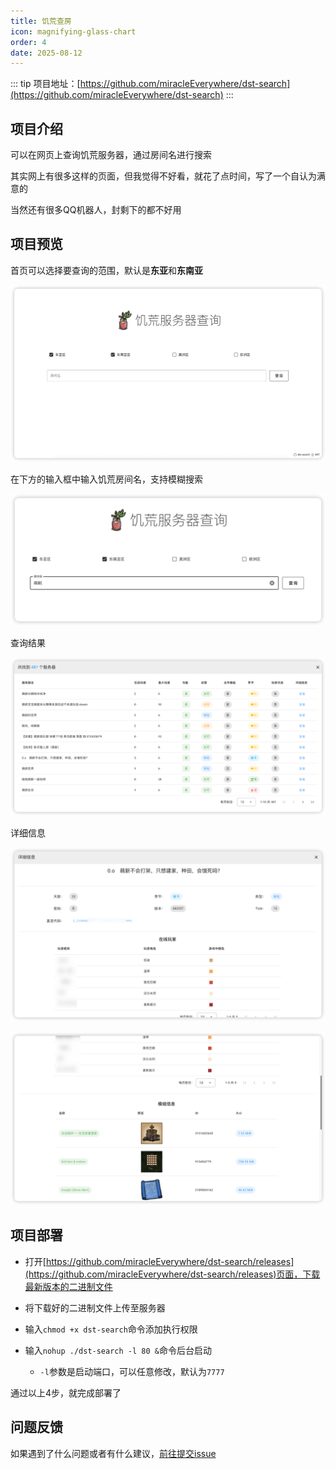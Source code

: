 ```yaml
---
title: 饥荒查房
icon: magnifying-glass-chart
order: 4
date: 2025-08-12
---
```


::: tip
项目地址：[https://github.com/miracleEverywhere/dst-search](https://github.com/miracleEverywhere/dst-search)
:::

## 项目介绍

可以在网页上查询饥荒服务器，通过房间名进行搜索

其实网上有很多这样的页面，但我觉得不好看，就花了点时间，写了一个自认为满意的

当然还有很多QQ机器人，封剩下的都不好用

## 项目预览

首页可以选择要查询的范围，默认是**东亚**和**东南亚**

![首页](assets/dst-search-home.png)

在下方的输入框中输入饥荒房间名，支持模糊搜索

![输入关键词搜索](assets/dst-search-input.png)

查询结果

![查询结果](assets/dst-search-result.png)

详细信息

![详细信息](assets/dst-search-detail-1.png)

![详细信息](assets/dst-search-detail-2.png)

## 项目部署

- 打开[https://github.com/miracleEverywhere/dst-search/releases](https://github.com/miracleEverywhere/dst-search/releases)页面，下载最新版本的二进制文件

- 将下载好的二进制文件上传至服务器

- 输入`chmod +x dst-search`命令添加执行权限

- 输入`nohup ./dst-search -l 80 &`命令后台启动
  - `-l`参数是启动端口，可以任意修改，默认为`7777`

通过以上4步，就完成部署了

## 问题反馈

如果遇到了什么问题或者有什么建议，[前往提交issue](https://github.com/miracleEverywhere/dst-search/issues)

